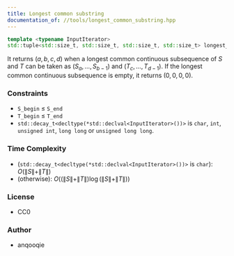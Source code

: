 ```yaml
---
title: Longest common substring
documentation_of: //tools/longest_common_substring.hpp
---
```


```cpp
template <typename InputIterator>
std::tuple<std::size_t, std::size_t, std::size_t, std::size_t> longest_common_substring(InputIterator S_begin, InputIterator S_end, InputIterator T_begin, InputIterator T_end);
```

It returns $(a, b, c, d)$ when a longest common continuous subsequence of $S$ and $T$ can be taken as $(S_a, \ldots, S_{b - 1})$ and $(T_c, \ldots, T_{d - 1})$.
If the longest common continuous subsequence is empty, it returns $(0, 0, 0, 0)$.

### Constraints
- `S_begin` $\leq$ `S_end`
- `T_begin` $\leq$ `T_end`
- `std::decay_t<decltype(*std::declval<InputIterator>())>` is `char`, `int`, `unsigned int`, `long long` or `unsigned long long`.

### Time Complexity
- (`std::decay_t<decltype(*std::declval<InputIterator>())>` is `char`): $O(\|S\| + \|T\|)$
- (otherwise): $O((\|S\| + \|T\|) \log (\|S\| + \|T\|))$

### License
- CC0

### Author
- anqooqie
